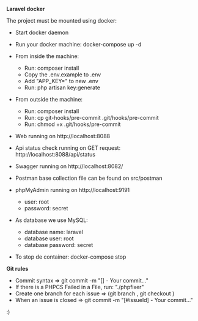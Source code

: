 **Laravel docker**

The project must be mounted using docker:

- Start docker daemon

- Run your docker machine: docker-compose up -d
- From inside the machine:
  - Run: composer install
  - Copy the .env.example to .env
  - Add "APP_KEY=" to new .env
  - Run: php artisan key:generate
- From outside the machine:
  - Run: composer install
  - Run: cp git-hooks/pre-commit .git/hooks/pre-commit
  - Run: chmod +x .git/hooks/pre-commit
- Web running on http://localhost:8088
- Api status check running on GET request: http://localhost:8088/api/status
- Swagger running on http://localhost:8082/
- Postman base collection file can be found on src/postman
- phpMyAdmin running on http://localhost:9191
  - user: root
  - password: secret
- As database we use MySQL:
  - database name: laravel
  - database user: root
  - database password: secret



- To stop de container:
  docker-compose stop

**Git rules**
- Commit syntax => git commit -m "[] - Your commit..."
- If there is a PHPCS Failed in a File, run: "./phpfixer"
- Create one branch for each issue => (git branch <new branch name> , git checkout <new branch name>)
- When an issue is closed => git commit -m "[#issueId] - Your commit..."

:)

